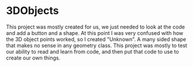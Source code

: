 # 3DObjects
This project was mostly created for us, we just needed to look at the code and add a button and a shape. At this point I was very confused with how the 3D object points worked, so I created "Unknown". A many sided shape that makes no sense in any geometry class. 
This project was mostly to test our ability to read and learn from code, and then put that code to use to create our own things.

